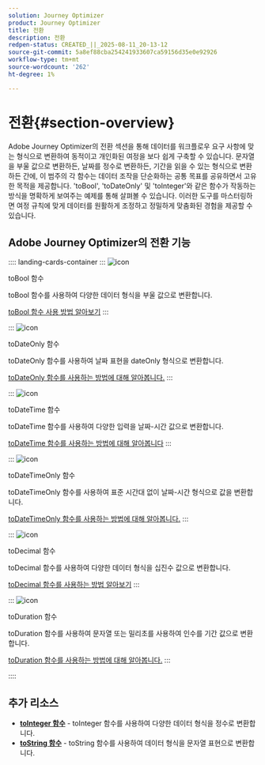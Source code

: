 ```yaml
---
solution: Journey Optimizer
product: Journey Optimizer
title: 전환
description: 전환
redpen-status: CREATED_||_2025-08-11_20-13-12
source-git-commit: 5a8ef88cba254241933607ca59156d35e0e92926
workflow-type: tm+mt
source-wordcount: '262'
ht-degree: 1%

---
```



# 전환{#section-overview}

Adobe Journey Optimizer의 전환 섹션을 통해 데이터를 워크플로우 요구 사항에 맞는 형식으로 변환하여 동적이고 개인화된 여정을 보다 쉽게 구축할 수 있습니다. 문자열을 부울 값으로 변환하든, 날짜를 정수로 변환하든, 기간을 읽을 수 있는 형식으로 변환하든 간에, 이 범주의 각 함수는 데이터 조작을 단순화하는 공통 목표를 공유하면서 고유한 목적을 제공합니다. &#39;toBool&#39;, &#39;toDateOnly&#39; 및 &#39;toInteger&#39;와 같은 함수가 작동하는 방식을 명확하게 보여주는 예제를 통해 살펴볼 수 있습니다. 이러한 도구를 마스터링하면 여정 규칙에 맞게 데이터를 원활하게 조정하고 정밀하게 맞춤화된 경험을 제공할 수 있습니다.

## Adobe Journey Optimizer의 전환 기능

:::: landing-cards-container
:::
![icon](https://cdn.experienceleague.adobe.com/icons/code-branch.svg?lang=ko)

toBool 함수

toBool 함수를 사용하여 다양한 데이터 형식을 부울 값으로 변환합니다.

[toBool 함수 사용 방법 알아보기](../using/building-journeys/functions/functiontobool.md)
:::

:::
![icon](https://cdn.experienceleague.adobe.com/icons/code-branch.svg?lang=ko)

toDateOnly 함수

toDateOnly 함수를 사용하여 날짜 표현을 dateOnly 형식으로 변환합니다.

[toDateOnly 함수를 사용하는 방법에 대해 알아봅니다.](../using/building-journeys/functions/functiontodateonly.md)
:::

:::
![icon](https://cdn.experienceleague.adobe.com/icons/code-branch.svg?lang=ko)

toDateTime 함수

toDateTime 함수를 사용하여 다양한 입력을 날짜-시간 값으로 변환합니다.

[toDateTime 함수를 사용하는 방법에 대해 알아봅니다](../using/building-journeys/functions/functiontodatetime.md)
:::

:::
![icon](https://cdn.experienceleague.adobe.com/icons/code-branch.svg?lang=ko)

toDateTimeOnly 함수

toDateTimeOnly 함수를 사용하여 표준 시간대 없이 날짜-시간 형식으로 값을 변환합니다.

[toDateTimeOnly 함수를 사용하는 방법에 대해 알아봅니다.](../using/building-journeys/functions/functiontodatetimeonly.md)
:::

:::
![icon](https://cdn.experienceleague.adobe.com/icons/code-branch.svg?lang=ko)

toDecimal 함수

toDecimal 함수를 사용하여 다양한 데이터 형식을 십진수 값으로 변환합니다.

[toDecimal 함수를 사용하는 방법 알아보기](../using/building-journeys/functions/functiontodecimal.md)
:::

:::
![icon](https://cdn.experienceleague.adobe.com/icons/code-branch.svg?lang=ko)

toDuration 함수

toDuration 함수를 사용하여 문자열 또는 밀리초를 사용하여 인수를 기간 값으로 변환합니다.

[toDuration 함수를 사용하는 방법에 대해 알아봅니다.](../using/building-journeys/functions/functiontoduration.md)
:::

::::


## 추가 리소스

- **[toInteger 함수](../using/building-journeys/functions/functiontointeger.md)** - toInteger 함수를 사용하여 다양한 데이터 형식을 정수로 변환합니다.
- **[toString 함수](../using/building-journeys/functions/functiontostring.md)** - toString 함수를 사용하여 데이터 형식을 문자열 표현으로 변환합니다.
